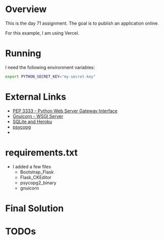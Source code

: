 # Overview

This is the day 71 assignment.  The goal is to publish an application online.

For this example, I am using Vercel.

# Running

I need the following environment variables:

```bash
export PYTHON_SECRET_KEY="my-secret-key"
```


# External Links

- [PEP 3333 - Python Web Server Gateway Interface](https://peps.python.org/pep-3333/)
- [Gnuicorn - WSGI Server](https://docs.gunicorn.org/en/stable/)
- [SQLite and Heroku](https://devcenter.heroku.com/articles/sqlite3)
- [psycopg](https://pypi.org/project/psycopg2-binary/)
- 

# requirements.txt

- I added a few files
    - Bootstrap_Flask
    - Flask_CKEditor
    - psycopg2_binary
    - gnuicorn

# Final Solution

# TODOs

